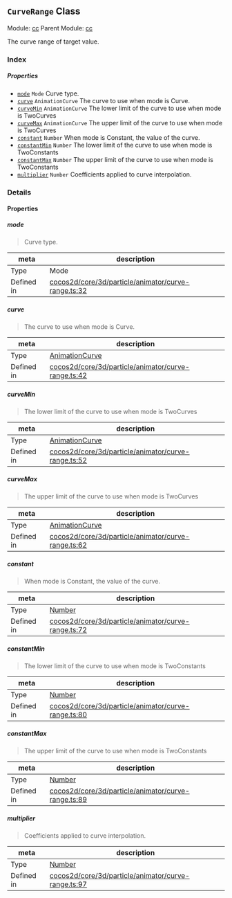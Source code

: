 ## `CurveRange` Class



Module: [cc](../modules/cc.md)
Parent Module: [cc](../modules/cc.md)


The curve range of target value.



### Index

##### Properties

  - [`mode`](#mode) `Mode` Curve type.
  - [`curve`](#curve) `AnimationCurve` The curve to use when mode is Curve.
  - [`curveMin`](#curvemin) `AnimationCurve` The lower limit of the curve to use when mode is TwoCurves
  - [`curveMax`](#curvemax) `AnimationCurve` The upper limit of the curve to use when mode is TwoCurves
  - [`constant`](#constant) `Number` When mode is Constant, the value of the curve.
  - [`constantMin`](#constantmin) `Number` The lower limit of the curve to use when mode is TwoConstants
  - [`constantMax`](#constantmax) `Number` The upper limit of the curve to use when mode is TwoConstants
  - [`multiplier`](#multiplier) `Number` Coefficients applied to curve interpolation.





### Details


#### Properties


##### mode

> Curve type.

| meta | description |
|------|-------------|
| Type | Mode |
| Defined in | [cocos2d/core/3d/particle/animator/curve-range.ts:32](https://github.com/cocos-creator/engine/blob/22ca6465effd8063cb95e509843b8bef3d880759/cocos2d/core/3d/particle/animator/curve-range.ts#L32) |



##### curve

> The curve to use when mode is Curve.

| meta | description |
|------|-------------|
| Type | <a href="../classes/AnimationCurve.html" class="crosslink">AnimationCurve</a> |
| Defined in | [cocos2d/core/3d/particle/animator/curve-range.ts:42](https://github.com/cocos-creator/engine/blob/22ca6465effd8063cb95e509843b8bef3d880759/cocos2d/core/3d/particle/animator/curve-range.ts#L42) |



##### curveMin

> The lower limit of the curve to use when mode is TwoCurves

| meta | description |
|------|-------------|
| Type | <a href="../classes/AnimationCurve.html" class="crosslink">AnimationCurve</a> |
| Defined in | [cocos2d/core/3d/particle/animator/curve-range.ts:52](https://github.com/cocos-creator/engine/blob/22ca6465effd8063cb95e509843b8bef3d880759/cocos2d/core/3d/particle/animator/curve-range.ts#L52) |



##### curveMax

> The upper limit of the curve to use when mode is TwoCurves

| meta | description |
|------|-------------|
| Type | <a href="../classes/AnimationCurve.html" class="crosslink">AnimationCurve</a> |
| Defined in | [cocos2d/core/3d/particle/animator/curve-range.ts:62](https://github.com/cocos-creator/engine/blob/22ca6465effd8063cb95e509843b8bef3d880759/cocos2d/core/3d/particle/animator/curve-range.ts#L62) |



##### constant

> When mode is Constant, the value of the curve.

| meta | description |
|------|-------------|
| Type | <a href="https://developer.mozilla.org/en/JavaScript/Reference/Global_Objects/Number" class="crosslink external" target="_blank">Number</a> |
| Defined in | [cocos2d/core/3d/particle/animator/curve-range.ts:72](https://github.com/cocos-creator/engine/blob/22ca6465effd8063cb95e509843b8bef3d880759/cocos2d/core/3d/particle/animator/curve-range.ts#L72) |



##### constantMin

> The lower limit of the curve to use when mode is TwoConstants

| meta | description |
|------|-------------|
| Type | <a href="https://developer.mozilla.org/en/JavaScript/Reference/Global_Objects/Number" class="crosslink external" target="_blank">Number</a> |
| Defined in | [cocos2d/core/3d/particle/animator/curve-range.ts:80](https://github.com/cocos-creator/engine/blob/22ca6465effd8063cb95e509843b8bef3d880759/cocos2d/core/3d/particle/animator/curve-range.ts#L80) |



##### constantMax

> The upper limit of the curve to use when mode is TwoConstants

| meta | description |
|------|-------------|
| Type | <a href="https://developer.mozilla.org/en/JavaScript/Reference/Global_Objects/Number" class="crosslink external" target="_blank">Number</a> |
| Defined in | [cocos2d/core/3d/particle/animator/curve-range.ts:89](https://github.com/cocos-creator/engine/blob/22ca6465effd8063cb95e509843b8bef3d880759/cocos2d/core/3d/particle/animator/curve-range.ts#L89) |



##### multiplier

> Coefficients applied to curve interpolation.

| meta | description |
|------|-------------|
| Type | <a href="https://developer.mozilla.org/en/JavaScript/Reference/Global_Objects/Number" class="crosslink external" target="_blank">Number</a> |
| Defined in | [cocos2d/core/3d/particle/animator/curve-range.ts:97](https://github.com/cocos-creator/engine/blob/22ca6465effd8063cb95e509843b8bef3d880759/cocos2d/core/3d/particle/animator/curve-range.ts#L97) |






